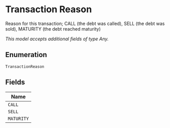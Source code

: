 
# Transaction Reason

Reason for this transaction; CALL (the debt was called), SELL (the debt was sold), MATURITY (the debt reached maturity)

*This model accepts additional fields of type Any.*

## Enumeration

`TransactionReason`

## Fields

| Name |
|  --- |
| `CALL` |
| `SELL` |
| `MATURITY` |

